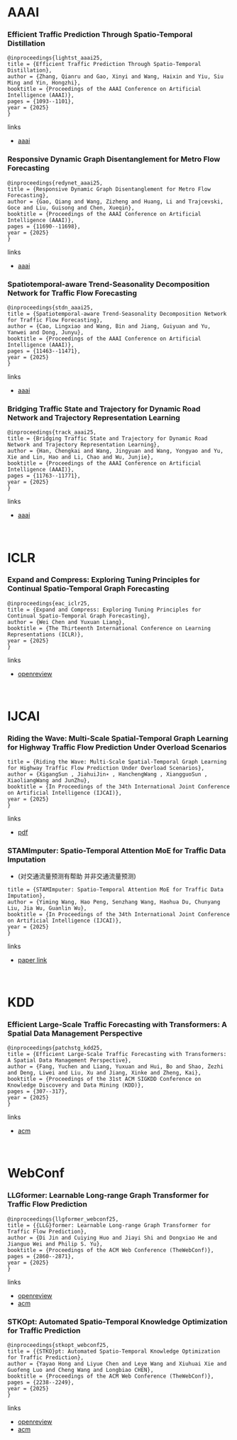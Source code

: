 # AAAI
### Efficient Traffic Prediction Through Spatio-Temporal Distillation

```
@inproceedings{lightst_aaai25,
title = {Efficient Traffic Prediction Through Spatio-Temporal Distillation},
author = {Zhang, Qianru and Gao, Xinyi and Wang, Haixin and Yiu, Siu Ming and Yin, Hongzhi},
booktitle = {Proceedings of the AAAI Conference on Artificial Intelligence (AAAI)},
pages = {1093--1101},
year = {2025}
}
```

links
- [aaai](https://ojs.aaai.org/index.php/AAAI/article/view/32096)

### Responsive Dynamic Graph Disentanglement for Metro Flow Forecasting

```
@inproceedings{redynet_aaai25,
title = {Responsive Dynamic Graph Disentanglement for Metro Flow Forecasting},
author = {Gao, Qiang and Wang, Zizheng and Huang, Li and Trajcevski, Goce and Liu, Guisong and Chen, Xueqin},
booktitle = {Proceedings of the AAAI Conference on Artificial Intelligence (AAAI)},
pages = {11690--11698},
year = {2025}
}
```

links
- [aaai](https://ojs.aaai.org/index.php/AAAI/article/view/33272)

### Spatiotemporal-aware Trend-Seasonality Decomposition Network for Traffic Flow Forecasting

```
@inproceedings{stdn_aaai25,
title = {Spatiotemporal-aware Trend-Seasonality Decomposition Network for Traffic Flow Forecasting},
author = {Cao, Lingxiao and Wang, Bin and Jiang, Guiyuan and Yu, Yanwei and Dong, Junyu},
booktitle = {Proceedings of the AAAI Conference on Artificial Intelligence (AAAI)},
pages = {11463--11471},
year = {2025}
}
```

links
- [aaai](https://ojs.aaai.org/index.php/AAAI/article/view/33247)

### Bridging Traffic State and Trajectory for Dynamic Road Network and Trajectory Representation Learning

```
@inproceedings{track_aaai25,
title = {Bridging Traffic State and Trajectory for Dynamic Road Network and Trajectory Representation Learning},
author = {Han, Chengkai and Wang, Jingyuan and Wang, Yongyao and Yu, Xie and Lin, Hao and Li, Chao and Wu, Junjie},
booktitle = {Proceedings of the AAAI Conference on Artificial Intelligence (AAAI)},
pages = {11763--11771},
year = {2025}
}
```

links
- [aaai](https://ojs.aaai.org/index.php/AAAI/article/view/33280)
<br />

# ICLR
### Expand and Compress: Exploring Tuning Principles for Continual Spatio-Temporal Graph Forecasting

```
@inproceedings{eac_iclr25,
title = {Expand and Compress: Exploring Tuning Principles for Continual Spatio-Temporal Graph Forecasting},
author = {Wei Chen and Yuxuan Liang},
booktitle = {The Thirteenth International Conference on Learning Representations (ICLR)},
year = {2025}
}
```

links
- [openreview](https://openreview.net/forum?id=FRzCIlkM7I)
<br />

# IJCAI
### Riding the Wave: Multi-Scale Spatial-Temporal Graph Learning for Highway Traffic Flow Prediction Under Overload Scenarios
```
title = {Riding the Wave: Multi-Scale Spatial-Temporal Graph Learning for Highway Traffic Flow Prediction Under Overload Scenarios},
author = {XigangSun , JiahuiJin∗ , HanchengWang , XiangguoSun , XiaoliangWang and JunZhu},
booktitle = {In Proceedings of the 34th International Joint Conference on Artificial Intelligence (IJCAI)},
year = {2025}
}
```
links
- [pdf](https://docs.qq.com/pdf/DVEZOVHVtR2JYb2tT)


### STAMImputer: Spatio-Temporal Attention MoE for Traffic Data Imputation
- (对交通流量预测有帮助 并非交通流量预测)
```
title = {STAMImputer: Spatio-Temporal Attention MoE for Traffic Data Imputation},
author = {Yiming Wang, Hao Peng, Senzhang Wang, Haohua Du, Chunyang Liu, Jia Wu, Guanlin Wu},
booktitle = {In Proceedings of the 34th International Joint Conference on Artificial Intelligence (IJCAI)},
year = {2025}
}
```
links
- [paper link](https://arxiv.org/html/2506.08054v2)

<br />

# KDD
### Efficient Large-Scale Traffic Forecasting with Transformers: A Spatial Data Management Perspective

```
@inproceedings{patchstg_kdd25,
title = {Efficient Large-Scale Traffic Forecasting with Transformers: A Spatial Data Management Perspective},
author = {Fang, Yuchen and Liang, Yuxuan and Hui, Bo and Shao, Zezhi and Deng, Liwei and Liu, Xu and Jiang, Xinke and Zheng, Kai},
booktitle = {Proceedings of the 31st ACM SIGKDD Conference on Knowledge Discovery and Data Mining (KDD)},
pages = {307--317},
year = {2025}
}
```

links
- [acm](https://dl.acm.org/doi/10.1145/3690624.3709177)
<br />

# WebConf
### LLGformer: Learnable Long-range Graph Transformer for Traffic Flow Prediction

```
@inproceedings{llgformer_webconf25,
title = {{LLG}former: Learnable Long-range Graph Transformer for Traffic Flow Prediction},
author = {Di Jin and Cuiying Huo and Jiayi Shi and Dongxiao He and Jianguo Wei and Philip S. Yu},
booktitle = {Proceedings of the ACM Web Conference (TheWebConf)},
pages = {2860--2871},
year = {2025}
}
```

links
- [openreview](https://openreview.net/forum?id=7VjR70sxti)
- [acm](https://dl.acm.org/doi/10.1145/3696410.3714596)

### STKOpt: Automated Spatio-Temporal Knowledge Optimization for Traffic Prediction

```
@inproceedings{stkopt_webconf25,
title = {{STKO}pt: Automated Spatio-Temporal Knowledge Optimization for Traffic Prediction},
author = {Yayao Hong and Liyue Chen and Leye Wang and Xiuhuai Xie and Guofeng Luo and Cheng Wang and Longbiao CHEN},
booktitle = {Proceedings of the ACM Web Conference (TheWebConf)},
pages = {2238--2249},
year = {2025}
}
```

links
- [openreview](https://openreview.net/forum?id=DKoMOT7x70)
- [acm](https://dl.acm.org/doi/10.1145/3696410.3714598)
